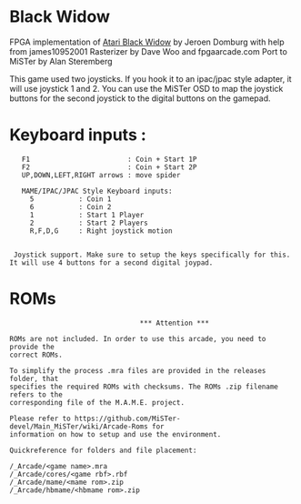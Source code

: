 # Black Widow

FPGA implementation of [Atari Black Widow](http://spritesmods.com/?art=bwidow_fpga) by Jeroen Domburg with help from james10952001 
Rasterizer by Dave Woo and fpgaarcade.com
Port to MiSTer by Alan Steremberg

This game used two joysticks. If you hook it to an ipac/jpac style adapter, it will use joystick 1 and 2. You can use the MiSTer OSD to
map the joystick buttons for the second joystick to the digital buttons on the gamepad.

# Keyboard inputs :
```
   F1                        : Coin + Start 1P
   F2                        : Coin + Start 2P
   UP,DOWN,LEFT,RIGHT arrows : move spider

   MAME/IPAC/JPAC Style Keyboard inputs:
     5           : Coin 1
     6           : Coin 2
     1           : Start 1 Player
     2           : Start 2 Players
     R,F,D,G     : Right joystick motion
   

 Joystick support. Make sure to setup the keys specifically for this. It will use 4 buttons for a second digital joypad.
```
 
# ROMs
```
                                *** Attention ***

ROMs are not included. In order to use this arcade, you need to provide the
correct ROMs.

To simplify the process .mra files are provided in the releases folder, that
specifies the required ROMs with checksums. The ROMs .zip filename refers to the
corresponding file of the M.A.M.E. project.

Please refer to https://github.com/MiSTer-devel/Main_MiSTer/wiki/Arcade-Roms for
information on how to setup and use the environment.

Quickreference for folders and file placement:

/_Arcade/<game name>.mra
/_Arcade/cores/<game rbf>.rbf
/_Arcade/mame/<mame rom>.zip
/_Arcade/hbmame/<hbmame rom>.zip

```
